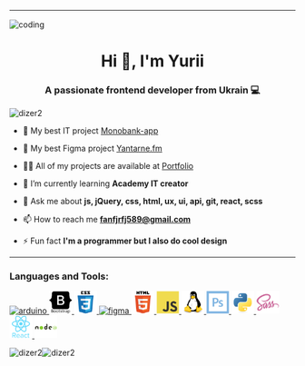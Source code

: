 
<hr>
<img src="https://i.giphy.com/media/qgQUggAC3Pfv687qPC/giphy.webp" alt="coding" width="800" height="400" align="center">
<h1 align="center">Hi 🙂, I'm Yurii</h1>
<h3 align="center">A passionate frontend developer from Ukrain 💻</h3>
<p align="left"> <img src="https://komarev.com/ghpvc/?username=dizer2&label=Profile%20views&color=0e75b6&style=flat" alt="dizer2" /> </p>

- 🔭 My best IT project [Monobank-app](https://monobank-app.netlify.app/)

- 🎨 My best Figma project [Yantarne.fm](https://www.figma.com/proto/PcoNp2VUwG4UYAMRQuI5Cj/Yantarne.fm?node-id=363%3A699&scaling=scale-down&page-id=0%3A1&starting-point-node-id=363%3A699&show-proto-sidebar=1)

- 👨‍💻 All of my projects are available at [Portfolio](https://yurii-dev.netlify.app/)

- 🌱 I’m currently learning **Academy IT creator**

- 💬 Ask me about **js, jQuery, css, html, ux, ui, api, git, react, scss**

- 📫 How to reach me **fanfjrfj589@gmail.com**

- ⚡ Fun fact **I'm a programmer but I also do cool design**
<hr>
<p align="center">
</p>

<h3 align="left">Languages and Tools:</h3>
<p align="left"> <a href="https://www.arduino.cc/" target="_blank" rel="noreferrer"> <img src="https://cdn.worldvectorlogo.com/logos/arduino-1.svg" alt="arduino" width="40" height="40"/> </a> <a href="https://getbootstrap.com" target="_blank" rel="noreferrer"> <img src="https://raw.githubusercontent.com/devicons/devicon/master/icons/bootstrap/bootstrap-plain-wordmark.svg" alt="bootstrap" width="40" height="40"/> </a> <a href="https://www.w3schools.com/css/" target="_blank" rel="noreferrer"> <img src="https://raw.githubusercontent.com/devicons/devicon/master/icons/css3/css3-original-wordmark.svg" alt="css3" width="40" height="40"/> </a> <a href="https://www.figma.com/" target="_blank" rel="noreferrer"> <img src="https://www.vectorlogo.zone/logos/figma/figma-icon.svg" alt="figma" width="40" height="40"/> </a> <a href="https://www.w3.org/html/" target="_blank" rel="noreferrer"> <img src="https://raw.githubusercontent.com/devicons/devicon/master/icons/html5/html5-original-wordmark.svg" alt="html5" width="40" height="40"/> </a> <a href="https://developer.mozilla.org/en-US/docs/Web/JavaScript" target="_blank" rel="noreferrer"> <img src="https://raw.githubusercontent.com/devicons/devicon/master/icons/javascript/javascript-original.svg" alt="javascript" width="40" height="40"/> </a> <a href="https://www.linux.org/" target="_blank" rel="noreferrer"> <img src="https://raw.githubusercontent.com/devicons/devicon/master/icons/linux/linux-original.svg" alt="linux" width="40" height="40"/> </a> <a href="https://www.photoshop.com/en" target="_blank" rel="noreferrer"> <img src="https://raw.githubusercontent.com/devicons/devicon/master/icons/photoshop/photoshop-line.svg" alt="photoshop" width="40" height="40"/> </a> <a href="https://www.python.org" target="_blank" rel="noreferrer"> <img src="https://raw.githubusercontent.com/devicons/devicon/master/icons/python/python-original.svg" alt="python" width="40" height="40"/> </a> <a href="https://sass-lang.com" target="_blank" rel="noreferrer"> <img src="https://raw.githubusercontent.com/devicons/devicon/master/icons/sass/sass-original.svg" alt="sass" width="40" height="40"/> </a> <a href="https://react.dev/" target="_blank" rel="noreferrer"> <img src="https://raw.githubusercontent.com/devicons/devicon/master/icons/react/react-original-wordmark.svg" alt="react" width="40" height="40"/> </a> </a> <a href="https://nodejs.org/en" target="_blank" rel="noreferrer"> <img src="https://raw.githubusercontent.com/devicons/devicon/master/icons/nodejs/nodejs-original-wordmark.svg" alt="noda" width="40" height="40"/> </a></p>

<p><img align="left" src="https://github-readme-stats.vercel.app/api/top-langs?username=dizer2&show_icons=true&locale=en&layout=compact" alt="dizer2" /></p>




<p><img align="left" src="https://github-readme-streak-stats.herokuapp.com/?user=dizer2&" alt="dizer2" /></p>


